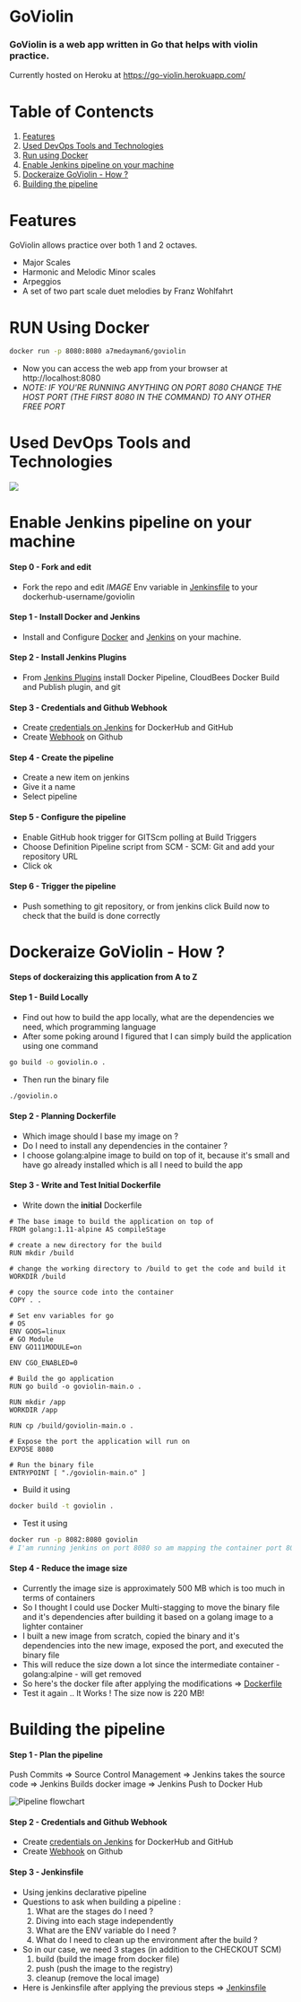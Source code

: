 # GoViolin

### GoViolin is a web app written in Go that helps with violin practice.

Currently hosted on Heroku at https://go-violin.herokuapp.com/

# Table of Contencts

1. [Features](#features)
2. [Used DevOps Tools and Technologies](#ci-cd-pipeline)
3. [Run using Docker](#run-docker)
4. [Enable Jenkins pipeline on your machine](#pipeline)
5. [Dockeraize GoViolin - How ?](#dockeraize)
6. [Building the pipeline](#pipeline-build)

<a name="features"></a>

# Features

GoViolin allows practice over both 1 and 2 octaves.

* Major Scales
* Harmonic and Melodic Minor scales
* Arpeggios
* A set of two part scale duet melodies by Franz Wohlfahrt

<a name="run-docker"></a>

# RUN Using Docker

```bash
docker run -p 8080:8080 a7medayman6/goviolin
```
- Now you can access the web app from your browser at http://localhost:8080
- *NOTE: IF YOU'RE RUNNING ANYTHING ON PORT 8080 CHANGE THE HOST PORT (THE FIRST 8080 IN THE COMMAND) TO ANY OTHER FREE PORT*

<a name="ci-cd-pipeline"></a>

# Used DevOps Tools and Technologies 

![](Readme-Images/ci-cd.png)

<a name="pipeline"></a>


# Enable Jenkins pipeline on your machine

#### Step 0 - Fork and edit

- Fork the repo and edit *IMAGE* Env variable in [Jenkinsfile](Jenkinsfile) to your dockerhub-username/goviolin

#### Step 1 - Install Docker and Jenkins

- Install and Configure [Docker](https://www.docker.com/) and [Jenkins](https://www.jenkins.io/) on your machine.

#### Step 2 - Install Jenkins Plugins

- From [Jenkins Plugins](https://plugins.jenkins.io/) install Docker Pipeline, CloudBees Docker Build and Publish plugin, and git

#### Step 3 - Credentials and Github Webhook

- Create [credentials on Jenkins](https://www.jenkins.io/doc/book/using/using-credentials/) for DockerHub and GitHub
- Create [Webhook](https://docs.github.com/en/developers/webhooks-and-events/webhooks/creating-webhooks) on Github

#### Step 4 - Create the pipeline

- Create a new item on jenkins
- Give it a name
- Select pipeline

#### Step 5 - Configure the pipeline

- Enable GitHub hook trigger for GITScm polling at Build Triggers
- Choose Definition Pipeline script from SCM - SCM: Git and add your repository URL
- Click ok

#### Step 6 - Trigger the pipeline

- Push something to git repository, or from jenkins click Build now to check that the build is done correctly 

<a name="dockeraize"></a>


# Dockeraize GoViolin - How ?
**Steps of dockeraizing this application from A to Z**

#### Step 1 - Build Locally

- Find out how to build the app locally, what are the dependencies we need, which programming language
- After some poking around I figured that I can simply build the application using one command
```bash
go build -o goviolin.o .
```
- Then run the binary file
```bash
./goviolin.o
```

#### Step 2 - Planning Dockerfile

- Which image should I base my image on ?
- Do I need to install any dependencies in the container ?
- I choose golang:alpine image to build on top of it, because it's small and have go already installed which is all I need to build the app

#### Step 3 - Write and Test Initial Dockerfile

- Write down the **initial** Dockerfile
```docker
# The base image to build the application on top of
FROM golang:1.11-alpine AS compileStage

# create a new directory for the build 
RUN mkdir /build

# change the working directory to /build to get the code and build it
WORKDIR /build

# copy the source code into the container
COPY . .

# Set env variables for go
# OS
ENV GOOS=linux
# GO Module
ENV GO111MODULE=on

ENV CGO_ENABLED=0

# Build the go application
RUN go build -o goviolin-main.o .

RUN mkdir /app
WORKDIR /app

RUN cp /build/goviolin-main.o .

# Expose the port the application will run on
EXPOSE 8080

# Run the binary file
ENTRYPOINT [ "./goviolin-main.o" ]
```
- Build it using
```bash
docker build -t goviolin .
```
- Test it using
```bash
docker run -p 8082:8080 goviolin
# I'am running jenkins on port 8080 so am mapping the container port 8080 to host port 8082 
```

#### Step 4 - Reduce the image size

- Currently the image size is approximately 500 MB which is too much in terms of containers
- So I thought I could use Docker Multi-stagging to move the binary file and it's dependencies 
after building it based on a golang image to a lighter container
- I built a new image from scratch, copied the binary and it's dependencies into the new image, exposed the port, and executed the binary file
- This will reduce the size down a lot since the intermediate container - golang:alpine - will get removed 
- So here's the docker file after applying the modifications => [Dockerfile](Dockerfile)
- Test it again .. It Works ! The size now is 220 MB!

<a name="pipeline-build"></a>

# Building the pipeline

#### Step 1 - Plan the pipeline

Push Commits => Source Control Management => Jenkins takes the source code => Jenkins Builds docker image => Jenkins Push to Docker Hub 



![Pipeline flowchart](Readme-Images/Pipeline.jpg)



#### Step 2 - Credentials and Github Webhook

- Create [credentials on Jenkins](https://www.jenkins.io/doc/book/using/using-credentials/) for DockerHub and GitHub
- Create [Webhook](https://docs.github.com/en/developers/webhooks-and-events/webhooks/creating-webhooks) on Github

#### Step 3 - Jenkinsfile

- Using jenkins declarative pipeline
- Questions to ask when building a pipeline :
    1. What are the stages do I need ?
    2. Diving into each stage independently
    3. What are the ENV variable do I need ?
    4. What do I need to clean up the environment after the build ?
- So in our case, we need 3 stages (in addition to the CHECKOUT SCM)
    1. build (build the image from docker file)
    2. push (push the image to the registry)
    3. cleanup (remove the local image)
- Here is Jenkinsfile after applying the previous steps => [Jenkinsfile](Jenkinsfile)

